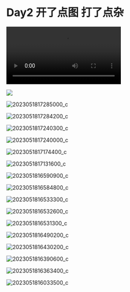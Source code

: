 # Day2 开了点图 打了点杂

<video src="./assets/2023051815144800_c.mp4"></video>

![](./assets/2023051817292700_c.jpg)

![2023051817285000_c](./assets/2023051817285000_c.jpg)

![2023051817284200_c](./assets/2023051817284200_c.jpg)

![2023051817240300_c](./assets/2023051817240300_c.jpg)

![2023051817240000_c](./assets/2023051817240000_c.jpg)

![2023051817174400_c](./assets/2023051817174400_c.jpg)

![2023051817131600_c](./assets/2023051817131600_c.jpg)

![2023051816590900_c](./assets/2023051816590900_c.jpg)

![2023051816584800_c](./assets/2023051816584800_c.jpg)

![2023051816533300_c](./assets/2023051816533300_c.jpg)

![2023051816532600_c](./assets/2023051816532600_c.jpg)

![2023051816531300_c](./assets/2023051816531300_c.jpg)

![2023051816490200_c](./assets/2023051816490200_c.jpg)

![2023051816430200_c](./assets/2023051816430200_c.jpg)

![2023051816390600_c](./assets/2023051816390600_c.jpg)

![2023051816363400_c](./assets/2023051816363400_c.jpg)

![2023051816033500_c](./assets/2023051816033500_c.jpg)